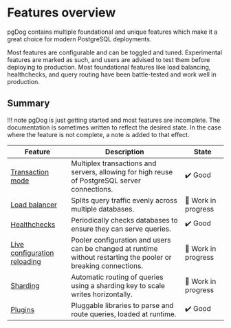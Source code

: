 # Features overview

pgDog contains multiple foundational and unique features which make it a great choice
for modern PostgreSQL deployments.

Most features are configurable and can be toggled and tuned. Experimental features are marked
as such, and users are advised to test them before deploying to production. Most foundational features like
load balancing, healthchecks, and query routing have been battle-tested and work well in production.

## Summary


!!! note
    pgDog is just getting started and most features are incomplete. The documentation
    is sometimes written to reflect the desired state. In the case where the feature is not
    complete, a note is added to that effect.

| Feature | Description | State |
|---------|-------------|-------|
| [Transaction mode](transaction-mode.md) | Multiplex transactions and servers, allowing for high reuse of PostgreSQL server connections. | ✔️ Good |
| [Load balancer](load-balancer.md) | Splits query traffic evenly across multiple databases. | 🔨 Work in progress |
| [Healthchecks](healthchecks.md) | Periodically checks databases to ensure they can serve queries. | ✔️ Good |
| [Live configuration reloading](../configuration/index.md) | Pooler configuration and users can be changed at runtime without restarting the pooler or breaking connections. | 🔨 Work in progress |
| [Sharding](sharding/index.md) | Automatic routing of queries using a sharding key to scale writes horizontally. | 🔨 Work in progress |
| [Plugins](plugins/index.md) | Pluggable libraries to parse and route queries, loaded at runtime. | ✔️ Good |
